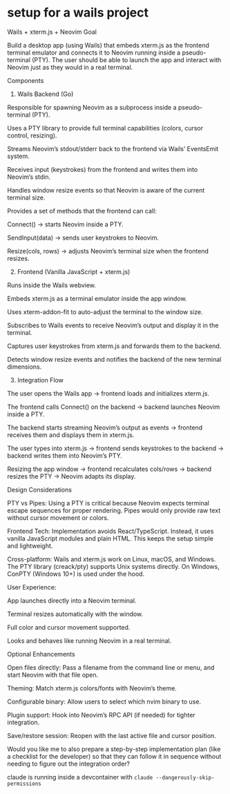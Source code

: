 # setup for a wails project

Wails + xterm.js + Neovim Goal

Build a desktop app (using Wails) that embeds xterm.js as the frontend terminal
emulator and connects it to Neovim running inside a pseudo-terminal (PTY). The
user should be able to launch the app and interact with Neovim just as they
would in a real terminal.

Components

1. Wails Backend (Go)

Responsible for spawning Neovim as a subprocess inside a pseudo-terminal (PTY).

Uses a PTY library to provide full terminal capabilities (colors, cursor
control, resizing).

Streams Neovim’s stdout/stderr back to the frontend via Wails’ EventsEmit
system.

Receives input (keystrokes) from the frontend and writes them into Neovim’s
stdin.

Handles window resize events so that Neovim is aware of the current terminal
size.

Provides a set of methods that the frontend can call:

Connect() → starts Neovim inside a PTY.

SendInput(data) → sends user keystrokes to Neovim.

Resize(cols, rows) → adjusts Neovim’s terminal size when the frontend resizes.

2. Frontend (Vanilla JavaScript + xterm.js)

Runs inside the Wails webview.

Embeds xterm.js as a terminal emulator inside the app window.

Uses xterm-addon-fit to auto-adjust the terminal to the window size.

Subscribes to Wails events to receive Neovim’s output and display it in the
terminal.

Captures user keystrokes from xterm.js and forwards them to the backend.

Detects window resize events and notifies the backend of the new terminal
dimensions.

3. Integration Flow

The user opens the Wails app → frontend loads and initializes xterm.js.

The frontend calls Connect() on the backend → backend launches Neovim inside a
PTY.

The backend starts streaming Neovim’s output as events → frontend receives them
and displays them in xterm.js.

The user types into xterm.js → frontend sends keystrokes to the backend →
backend writes them into Neovim’s PTY.

Resizing the app window → frontend recalculates cols/rows → backend resizes the
PTY → Neovim adapts its display.

Design Considerations

PTY vs Pipes: Using a PTY is critical because Neovim expects terminal escape
sequences for proper rendering. Pipes would only provide raw text without cursor
movement or colors.

Frontend Tech: Implementation avoids React/TypeScript. Instead, it uses vanilla
JavaScript modules and plain HTML. This keeps the setup simple and lightweight.

Cross-platform: Wails and xterm.js work on Linux, macOS, and Windows. The PTY
library (creack/pty) supports Unix systems directly. On Windows, ConPTY (Windows
10+) is used under the hood.

User Experience:

App launches directly into a Neovim terminal.

Terminal resizes automatically with the window.

Full color and cursor movement supported.

Looks and behaves like running Neovim in a real terminal.

Optional Enhancements

Open files directly: Pass a filename from the command line or menu, and start
Neovim with that file open.

Theming: Match xterm.js colors/fonts with Neovim’s theme.

Configurable binary: Allow users to select which nvim binary to use.

Plugin support: Hook into Neovim’s RPC API (if needed) for tighter integration.

Save/restore session: Reopen with the last active file and cursor position.

Would you like me to also prepare a step-by-step implementation plan (like a
checklist for the developer) so that they can follow it in sequence without
needing to figure out the integration order?

claude is running inside a devcontainer with `claude --dangerously-skip-permissions`
